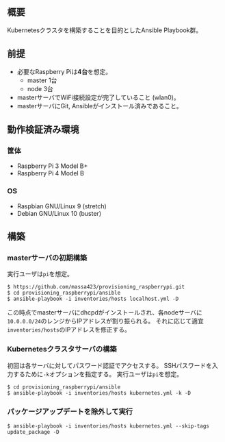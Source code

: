 ## 概要

Kubernetesクラスタを構築することを目的としたAnsible Playbook群。

## 前提

* 必要なRaspberry Piは**4台**を想定。
  * master 1台
  * node 3台
* masterサーバでWiFi接続設定が完了していること (wlan0)。
* masterサーバにGit, Ansibleがインストール済みであること。

## 動作検証済み環境

### 筐体

* Raspberry Pi 3 Model B+
* Raspberry Pi 4 Model B

### OS

* Raspbian GNU/Linux 9 (stretch)
* Debian GNU/Linux 10 (buster)

## 構築

### masterサーバの初期構築

実行ユーザは`pi`を想定。

```
$ https://github.com/massa423/provisioning_raspberrypi.git
$ cd provisioning_raspberrypi/ansible
$ ansible-playbook -i inventories/hosts localhost.yml -D
```

この時点でmasterサーバにdhcpdがインストールされ、各nodeサーバに
`10.0.0.0/24`のレンジからIPアドレスが割り振られる。
それに応じて適宜`inventories/hosts`のIPアドレスを修正する。

### Kubernetesクラスタサーバの構築

初回は各サーバに対してパスワード認証でアクセスする。
SSHパスワードを入力するために`-k`オプションを指定する。
実行ユーザは`pi`を想定。

```
$ cd provisioning_raspberrypi/ansible
$ ansible-playbook -i inventories/hosts kubernetes.yml -k -D
```

### パッケージアップデートを除外して実行

```
$ ansible-playbook -i inventories/hosts kubernetes.yml --skip-tags update_package -D
```

